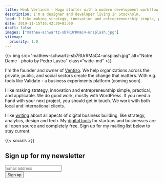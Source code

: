 ```yaml
---
title: Henk Verlinde - Hugo starter with a modern development workflow
description: I’m a designer and developer living in Stockholm.
lead: I like making strategy, innovation and entrepreneurship simple, practical, and applicable. I help organizations with building their digital business. Check out my <a href="/blog/">writing</a> and <a href="/tools/">free digital tools</a>.
date: 2019-11-15T16:42:30+01:00
draft: false
images: ["mathew-schwartz-sb7RUrRMaC4-unsplash.jpg"]
sitemap:
  priority: 1.0
---
```


{{< img src="mathew-schwartz-sb7RUrRMaC4-unsplash.jpg" alt="Notre Dame - photo by Pedro Lastra" class="wide-md" >}}

<div class="text-columns">
<p>I'm the founder and owner of <a href="https://ventizo.com/">Ventizo</a>. We help organizations across the private, public, and social sectors create the change that matters. With e.g. tools like Validate - a business experiments platform (coming soon).</p>

<p>I like making strategy, innovation and entrepreneurship simple, practical, and applicable. We do good work, mostly with WordPress. If you need a hand with your next project, you should get in touch. We work with both local and international clients.</p>

<p>I like <a href="/blog/">writing</a> about all apects of digital business building, like strategy, analytics, design and tech. My <a href="/tools/">digital tools</a> for startups and businesses are all open source and completely free. Sign up for my mailing list below to stay current.</p>

{{< socials >}}
</div>

<div class="row">
  <div class="col-md-7">
    <h2 class="h3">Sign up for my newsletter</h2>
    <form>
      <div class="input-group">
        <input type="email" placeholder="Email address" aria-label="Email address" aria-describedby="button-addon2" required>
        <div class="input-group-append">
          <button type="submit" id="button-addon2">Sign up</button>
        </div>
      </div>
    </form>
  </div>
</div>
